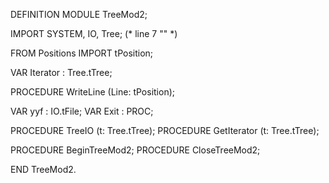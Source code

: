 DEFINITION MODULE TreeMod2;

IMPORT SYSTEM, IO, Tree;
(* line 7 "" *)

FROM Positions	IMPORT tPosition;

VAR Iterator	: Tree.tTree;

PROCEDURE WriteLine (Line: tPosition);


VAR yyf	: IO.tFile;
VAR Exit	: PROC;

PROCEDURE TreeIO (t: Tree.tTree);
PROCEDURE GetIterator (t: Tree.tTree);

PROCEDURE BeginTreeMod2;
PROCEDURE CloseTreeMod2;

END TreeMod2.
